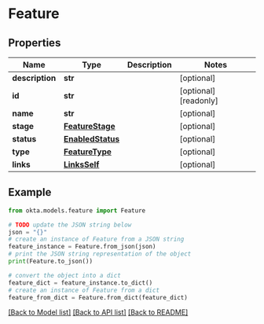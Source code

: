 # Feature


## Properties

Name | Type | Description | Notes
------------ | ------------- | ------------- | -------------
**description** | **str** |  | [optional] 
**id** | **str** |  | [optional] [readonly] 
**name** | **str** |  | [optional] 
**stage** | [**FeatureStage**](FeatureStage.md) |  | [optional] 
**status** | [**EnabledStatus**](EnabledStatus.md) |  | [optional] 
**type** | [**FeatureType**](FeatureType.md) |  | [optional] 
**links** | [**LinksSelf**](LinksSelf.md) |  | [optional] 

## Example

```python
from okta.models.feature import Feature

# TODO update the JSON string below
json = "{}"
# create an instance of Feature from a JSON string
feature_instance = Feature.from_json(json)
# print the JSON string representation of the object
print(Feature.to_json())

# convert the object into a dict
feature_dict = feature_instance.to_dict()
# create an instance of Feature from a dict
feature_from_dict = Feature.from_dict(feature_dict)
```
[[Back to Model list]](../README.md#documentation-for-models) [[Back to API list]](../README.md#documentation-for-api-endpoints) [[Back to README]](../README.md)


